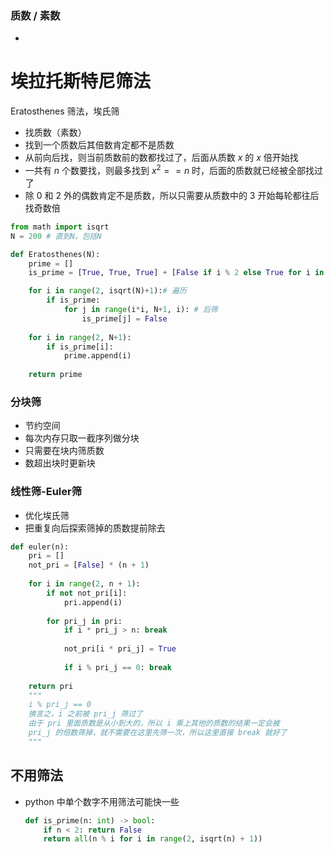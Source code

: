 ### 质数 / 素数

- 



# 埃拉托斯特尼筛法

Eratosthenes 筛法，埃氏筛

- 找质数（素数）
- 找到一个质数后其倍数肯定都不是质数
- 从前向后找，则当前质数前的数都找过了，后面从质数 $x$ 的 $x$ 倍开始找
- 一共有 $n$ 个数要找，则最多找到 $x^2 == n$ 时，后面的质数就已经被全部找过了
- 除 0 和 2 外的偶数肯定不是质数，所以只需要从质数中的 3 开始每轮都往后找奇数倍

```python
from math import isqrt
N = 200 # 直到N，包括N

def Eratosthenes(N):
    prime = []
    is_prime = [True, True, True] + [False if i % 2 else True for i in range(N-2)] # [0, 1, 2] + 奇偶

    for i in range(2, isqrt(N)+1):# 遍历
        if is_prime:
            for j in range(i*i, N+1, i): # 后筛
                is_prime[j] = False
            
    for i in range(2, N+1):
        if is_prime[i]:
            prime.append(i)
    
    return prime
```



### 分块筛

- 节约空间
- 每次内存只取一截序列做分块
- 只需要在块内筛质数
- 数超出块时更新块



### 线性筛-Euler筛

- 优化埃氏筛
- 把重复向后探索筛掉的质数提前除去

```python
def euler(n):
    pri = []
    not_pri = [False] * (n + 1)
    
    for i in range(2, n + 1):
        if not not_pri[i]:
            pri.append(i)
        
        for pri_j in pri:
            if i * pri_j > n: break
            
            not_pri[i * pri_j] = True
            
            if i % pri_j == 0: break
    
    return pri
    """
    i % pri_j == 0
    换言之，i 之前被 pri_j 筛过了
    由于 pri 里面质数是从小到大的，所以 i 乘上其他的质数的结果一定会被
    pri_j 的倍数筛掉，就不需要在这里先筛一次，所以这里直接 break 就好了
    """
```



## 不用筛法

- python 中单个数字不用筛法可能快一些

  ```python
  def is_prime(n: int) -> bool:
      if n < 2: return False
      return all(n % i for i in range(2, isqrt(n) + 1))
  ```
  
  

